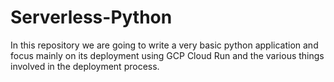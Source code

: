 # Serverless-Python
In this repository we are going to write a very basic python application and focus mainly on its deployment using GCP Cloud Run and the various things involved in the deployment process.
